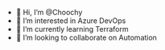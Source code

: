 - 👋 Hi, I’m @Choochy
- 👀 I’m interested in Azure DevOps
- 🌱 I’m currently learning Terraform
- 💞️ I’m looking to collaborate on Automation

<!---
Choochy/Choochy is a ✨ special ✨ repository because its `README.md` (this file) appears on your GitHub profile.
You can click the Preview link to take a look at your changes.
--->
